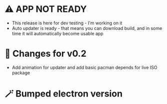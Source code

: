 # ⚠️ APP NOT READY
- This release is here for dev testing - I'm working on it
- Auto updater is ready - that means you can download build, and in some time it will automatically become usable app

# 🎯 Changes for v0.2
- Add animation for updater and add basic pacman depends for live ISO package

# 🪄 Bumped electron version